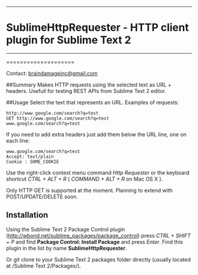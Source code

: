 ***
# SublimeHttpRequester - HTTP client plugin for Sublime Text 2
***
====================

Contact: [braindamageinc@gmail.com](mailto:braindamageinc@gmail.com)

##Summary
Makes HTTP requests using the selected text as URL + headers. Usefull for testing REST APIs from Sublime Text 2 editor. 

##Usage
Select the text that represents an URL. Examples of requests:

	http://www.google.com/search?q=test
	GET http://www.google.com/search?q=test
	www.google.com/search?q=test

If you need to add extra headers just add them below the URL line, one on each line:

	www.google.com/search?q=test
	Accept: text/plain
	Cookie : SOME_COOKIE

Use the right-click context menu command *Http Requester* or the keyboard shortcut *CTRL + ALT + R*  ( *COMMAND + ALT + R* on Mac OS X ).

Only HTTP GET is supported at the moment. Planning to extend with POST/UPDATE/DELETE soon.

## Installation
Using the Sublime Text 2 Package Control plugin (http://wbond.net/sublime_packages/package_control)
press *CTRL + SHIFT + P* and find **Package Control: Install Package** and press *Enter*.
Find this plugin in the list by name **SublimeHttpRequester**.

Or git clone to your Sublime Text 2 packages folder directly (usually located at /Sublime Text 2/Packages/).